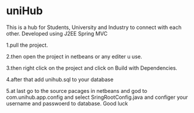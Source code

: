 # uniHub
This is a hub for Students, University and Industry to connect with each other. Developed using J2EE Spring MVC

1.pull the project. 

2.then open the project in netbeans or any editer u use. 

3.then right click on the project and click on Build with Dependencies. 

4.after that add unihub.sql to your database 

5.at last go to the source pacages in netbeans and god to com.unihub.app.config and select SringRootConfig.java and configer your username and passwoerd to database. Good luck
